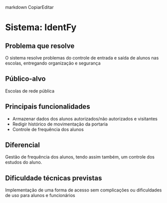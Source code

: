 markdown
CopiarEditar
# Sistema: IdentFy

## Problema que resolve
O sistema resolve problemas do controle de entrada e saída de alunos nas escolas, entregando organização e segurança

## Público-alvo
Escolas de rede pública

## Principais funcionalidades
- Armazenar dados dos alunos autorizados/não autorizados e visitantes
- Redigir histórico de movimentação da portaria
- Controle de frequência dos alunos

## Diferencial
Gestão de frequência dos alunos, tendo assim também, um controle dos estudos do aluno.

## Dificuldade técnicas previstas
Implementação de uma forma de acesso sem complicações ou dificuldades de uso para alunos e funcionários
